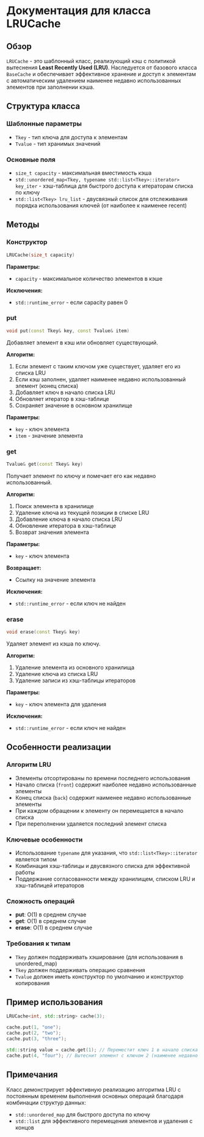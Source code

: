 # Документация для класса LRUCache

## Обзор

`LRUCache` - это шаблонный класс, реализующий кэш с политикой вытеснения **Least Recently Used (LRU)**. Наследуется от базового класса `BaseCache` и обеспечивает эффективное хранение и доступ к элементам с автоматическим удалением наименее недавно использованных элементов при заполнении кэша.

## Структура класса

### Шаблонные параметры
- `Tkey` - тип ключа для доступа к элементам
- `Tvalue` - тип хранимых значений

### Основные поля
- `size_t capacity` - максимальная вместимость кэша
- `std::unordered_map<Tkey, typename std::list<Tkey>::iterator> key_iter` - хэш-таблица для быстрого доступа к итераторам списка по ключу
- `std::list<Tkey> lru_list` - двусвязный список для отслеживания порядка использования ключей (от наиболее к наименее recent)

## Методы

### Конструктор
```cpp
LRUCache(size_t capacity)
```
**Параметры:**
- `capacity` - максимальное количество элементов в кэше

**Исключения:**
- `std::runtime_error` - если capacity равен 0

### put
```cpp
void put(const Tkey& key, const Tvalue& item)
```
Добавляет элемент в кэш или обновляет существующий.

**Алгоритм:**
1. Если элемент с таким ключом уже существует, удаляет его из списка LRU
2. Если кэш заполнен, удаляет наименее недавно использованный элемент (конец списка)
3. Добавляет ключ в начало списка LRU
4. Обновляет итератор в хэш-таблице
5. Сохраняет значение в основном хранилище

**Параметры:**
- `key` - ключ элемента
- `item` - значение элемента

### get
```cpp
Tvalue& get(const Tkey& key)
```
Получает элемент по ключу и помечает его как недавно использованный.

**Алгоритм:**
1. Поиск элемента в хранилище
2. Удаление ключа из текущей позиции в списке LRU
3. Добавление ключа в начало списка LRU
4. Обновление итератора в хэш-таблице
5. Возврат значения элемента

**Параметры:**
- `key` - ключ элемента

**Возвращает:**
- Ссылку на значение элемента

**Исключения:**
- `std::runtime_error` - если ключ не найден

### erase
```cpp
void erase(const Tkey& key)
```
Удаляет элемент из кэша по ключу.

**Алгоритм:**
1. Удаление элемента из основного хранилища
2. Удаление ключа из списка LRU
3. Удаление записи из хэш-таблицы итераторов

**Параметры:**
- `key` - ключ элемента для удаления

**Исключения:**
- `std::runtime_error` - если ключ не найден

## Особенности реализации

### Алгоритм LRU
- Элементы отсортированы по времени последнего использования
- Начало списка (`front`) содержит наиболее недавно использованные элементы
- Конец списка (`back`) содержит наименее недавно использованные элементы
- При каждом обращении к элементу он перемещается в начало списка
- При переполнении удаляется последний элемент списка

### Ключевые особенности
- Использование `typename` для указания, что `std::list<Tkey>::iterator` является типом
- Комбинация хэш-таблицы и двусвязного списка для эффективной работы
- Поддержание согласованности между хранилищем, списком LRU и хэш-таблицей итераторов

### Сложность операций
- **put**: O(1) в среднем случае
- **get**: O(1) в среднем случае  
- **erase**: O(1) в среднем случае

### Требования к типам
- `Tkey` должен поддерживать хэширование (для использования в unordered_map)
- `Tkey` должен поддерживать операцию сравнения
- `Tvalue` должен иметь конструктор по умолчанию и конструктор копирования

## Пример использования

```cpp
LRUCache<int, std::string> cache(3);

cache.put(1, "one");
cache.put(2, "two"); 
cache.put(3, "three");

std::string value = cache.get(1); // Переместит ключ 1 в начало списка
cache.put(4, "four"); // Вытеснит элемент с ключом 2 (наименее недавно использованный)
```

## Примечания

Класс демонстрирует эффективную реализацию алгоритма LRU с постоянным временем выполнения основных операций благодаря комбинации структур данных:
- `std::unordered_map` для быстрого доступа по ключу
- `std::list` для эффективного перемещения элементов и удаления с концов